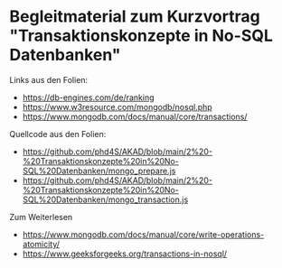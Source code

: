 # Begleitmaterial zum Kurzvortrag "Transaktionskonzepte in No-SQL Datenbanken"

Links aus den Folien:
- https://db-engines.com/de/ranking
- https://www.w3resource.com/mongodb/nosql.php
- https://www.mongodb.com/docs/manual/core/transactions/

Quellcode aus den Folien:
- https://github.com/phd4S/AKAD/blob/main/2%20-%20Transaktionskonzepte%20in%20No-SQL%20Datenbanken/mongo_prepare.js
- https://github.com/phd4S/AKAD/blob/main/2%20-%20Transaktionskonzepte%20in%20No-SQL%20Datenbanken/mongo_transaction.js

Zum Weiterlesen
- https://www.mongodb.com/docs/manual/core/write-operations-atomicity/
- https://www.geeksforgeeks.org/transactions-in-nosql/
